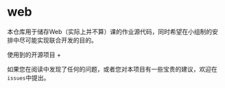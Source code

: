 # web

本仓库用于储存Web（实际上并不算）课的作业源代码，同时希望在小组制的安排中尽可能实现联合开发的目的。

使用到的开源项目
+ 

如果您在阅读中发现了任何的问题，或者您对本项目有一些宝贵的建议，欢迎在`issues`中提出。